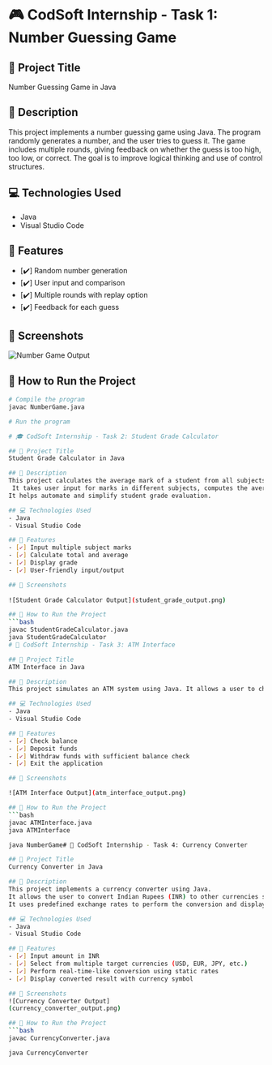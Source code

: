 # 🎮 CodSoft Internship - Task 1: Number Guessing Game

## 📌 Project Title
Number Guessing Game in Java

## 📝 Description
This project implements a number guessing game using Java. The program randomly generates a number, and the user tries to guess it.
The game includes multiple rounds, giving feedback on whether the guess is too high, too low, or correct. 
The goal is to improve logical thinking and use of control structures.

## 💻 Technologies Used
- Java
- Visual Studio Code

## 🔧 Features
- [✔️] Random number generation
- [✔️] User input and comparison
- [✔️] Multiple rounds with replay option
- [✔️] Feedback for each guess

## 📸 Screenshots
![Number Game Output](number_game_output.png)

## 📂 How to Run the Project
```bash
# Compile the program
javac NumberGame.java

# Run the program

# 🎓 CodSoft Internship - Task 2: Student Grade Calculator

## 📌 Project Title
Student Grade Calculator in Java

## 📝 Description
This project calculates the average mark of a student from all subjects entered.
 It takes user input for marks in different subjects, computes the average, and can display an appropriate grade based on the calculated average.
It helps automate and simplify student grade evaluation.

## 💻 Technologies Used
- Java
- Visual Studio Code

## 🔧 Features
- [✔️] Input multiple subject marks
- [✔️] Calculate total and average
- [✔️] Display grade
- [✔️] User-friendly input/output

## 📸 Screenshots
 
![Student Grade Calculator Output](student_grade_output.png)

## 📂 How to Run the Project
```bash
javac StudentGradeCalculator.java
java StudentGradeCalculator
# 🏦 CodSoft Internship - Task 3: ATM Interface

## 📌 Project Title
ATM Interface in Java

## 📝 Description
This project simulates an ATM system using Java. It allows a user to check their account balance, deposit funds, withdraw funds, and exit the program. It demonstrates core concepts of Java such as user input handling, conditional statements, and looping constructs.

## 💻 Technologies Used
- Java
- Visual Studio Code

## 🔧 Features
- [✔️] Check balance
- [✔️] Deposit funds
- [✔️] Withdraw funds with sufficient balance check
- [✔️] Exit the application

## 📸 Screenshots

![ATM Interface Output](atm_interface_output.png)

## 📂 How to Run the Project
```bash
javac ATMInterface.java
java ATMInterface

java NumberGame# 💱 CodSoft Internship - Task 4: Currency Converter

## 📌 Project Title
Currency Converter in Java

## 📝 Description
This project implements a currency converter using Java.
It allows the user to convert Indian Rupees (INR) to other currencies such as USD, EUR, JPY, and more.
It uses predefined exchange rates to perform the conversion and displays the result in the selected currency format.

## 💻 Technologies Used
- Java
- Visual Studio Code

## 🔧 Features
- [✔️] Input amount in INR
- [✔️] Select from multiple target currencies (USD, EUR, JPY, etc.)
- [✔️] Perform real-time-like conversion using static rates
- [✔️] Display converted result with currency symbol

## 📸 Screenshots
![Currency Converter Output]
(currency_converter_output.png)

## 📂 How to Run the Project
```bash
javac CurrencyConverter.java

java CurrencyConverter

